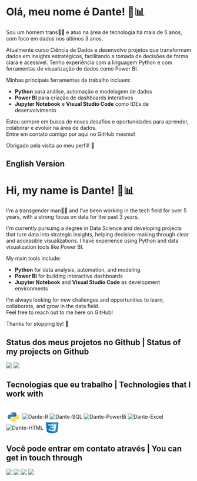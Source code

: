 # Olá, meu nome é Dante! 🧠📊

Sou um homem trans🏳️‍⚧️ e atuo na área de tecnologia há mais de 5 anos, com foco em dados nos últimos 3 anos.

Atualmente curso Ciência de Dados e desenvolvo projetos que transformam dados em insights estratégicos, facilitando a tomada de decisões de forma clara e acessível. Tenho experiência com a linguagem Python e com ferramentas de visualização de dados como Power BI.

Minhas principais ferramentas de trabalho incluem:
- **Python** para análise, automação e modelagem de dados
- **Power BI** para criação de dashboards interativos
- **Jupyter Notebook** e **Visual Studio Code** como IDEs de desenvolvimento

Estou sempre em busca de novos desafios e oportunidades para aprender, colaborar e evoluir na área de dados.  
Entre em contato comigo por aqui no GitHub mesmo!

Obrigado pela visita ao meu perfil! 🚀


## English Version

# Hi, my name is Dante! 🧠📊

I'm a transgender man🏳️‍⚧️ and I've been working in the tech field for over 5 years, with a strong focus on data for the past 3 years.

I'm currently pursuing a degree in Data Science and developing projects that turn data into strategic insights, helping decision-making through clear and accessible visualizations. I have experience using Python and data visualization tools like Power BI.

My main tools include:
- **Python** for data analysis, automation, and modeling  
- **Power BI** for building interactive dashboards  
- **Jupyter Notebook** and **Visual Studio Code** as development environments

I'm always looking for new challenges and opportunities to learn, collaborate, and grow in the data field.  
Feel free to reach out to me here on GitHub!

Thanks for stopping by! 🚀


## Status dos meus projetos no Github | Status of my projects on Github
<div>
    <img height="180em" src="https://github-readme-stats.vercel.app/api?username=DanteCavalcanteSantos&show_icons=true&theme=dark">
    <img height="180em" src="https://github-readme-stats.vercel.app/api/top-langs/?username=DanteCavalcanteSantos&layout=compact&angs_count=16&theme=dark">
</div>

## Tecnologias que eu trabalho | Technologies that I work with
<div style="display: inline_block"><br>
    <img align="center" alt="Dante-Python" height="30" width="40" src="https://raw.githubusercontent.com/devicons/devicon/master/icons/python/python-original.svg"> 
    <img align="center" alt="Dante-R" height="30" width="40" src="https://cdn.jsdelivr.net/gh/devicons/devicon@latest/icons/r/r-original.svg"/>
    <img align="center" alt="Dante-SQL" height="30" width="40" src="https://cdn.jsdelivr.net/gh/devicons/devicon@latest/icons/azuresqldatabase/azuresqldatabase-original.svg"/>
    <img align="center" alt="Dante-PowerBi" height="40" width="40" src="https://img.icons8.com/?size=100&id=Ny0t2MYrJ70p&format=png&color=000000"/>
    <img align="center" alt="Dante-Excel" height="40" width="40" src="https://img.icons8.com/?size=100&id=117561&format=png&color=000000"/>
    <img align="center" alt="Dante-HTML" height="30" width="40" src="https://cdn.jsdelivr.net/gh/devicons/devicon@latest/icons/html5/html5-original.svg"/>
    <img align="center" alt="Dante-CSS" height="30" width="40" src="https://raw.githubusercontent.com/devicons/devicon/master/icons/css3/css3-original.svg">
</div>

## Você pode entrar em contato através | You can get in touch through
 <div> 
    <a href = "mailto:dante.cavalcante96@gmail.com"><img src="https://img.shields.io/badge/-Gmail-%23333?style=for-the-badge&logo=gmail&logoColor=white" target="_blank"></a>
    <a href="mailto:dante.cavalcante96@outlook.com" target="_blank"><img src="https://img.shields.io/badge/Microsoft_Outlook-0078D4?style=for-the-badge&logo=microsoft-outlook&logoColor=white" target="_blank"></a> 
    <a href="https://www.linkedin.com/in/dante-cavalcante-santos/" target="_blank"><img src="https://img.shields.io/badge/-LinkedIn-%230077B5?style=for-the-badge&logo=linkedin&logoColor=white" target="_blank"></a> 
  <a href="https://www.upwork.com/freelancers/~01b290264692549808?mp_source=share" target="_blank"><img src="https://img.shields.io/badge/UpWork-6FDA44?style=for-the-badge&logo=Upwork&logoColor=white" target="_blank"></a> 
  </div>


